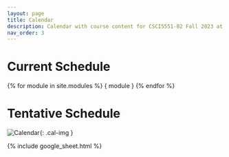 ```yaml
---
layout: page
title: Calendar
description: Calendar with course content for CSCI5551-02 Fall 2023 at the University of Minnesota.
nav_order: 3
---
```

# Current Schedule
{% for module in site.modules %}
{ module }
{% endfor %}

# Tentative Schedule
![Calendar](/CSCI5551-Fall23-S2/assets/images/calendar_draft.png){: .cal-img }

{% include google_sheet.html %}

<!-- <table>
    <thead>
      {% for row in site.data.google_sheet limit:1 %}
        <tr>
          {% for col in row %}<th>{{col}}</th>{% endfor %}
        </tr>
      {% endfor %}
    </thead>
    <tbody>
      {% for row in site.data.google_sheet offset:1 %}
        <tr>
          {% for col in row %}<td>{{col}}</td>{% endfor %}
        </tr>
      {% endfor %}  
    </tbody>
  </table> -->